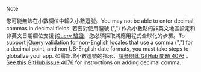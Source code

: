 > [!NOTE]
> <span data-ttu-id="d5a84-101">您可能無法在小數欄位中輸入小數逗號。</span><span class="sxs-lookup"><span data-stu-id="d5a84-101">You may not be able to enter decimal commas in decimal fields.</span></span> <span data-ttu-id="d5a84-102">若要對使用逗號 (",") 作為小數點的非英文地區設定和非英文日期欄位支援 [jQuery 驗證](https://jqueryvalidation.org/)，您必須採取將應用程式全球化的步驟。</span><span class="sxs-lookup"><span data-stu-id="d5a84-102">To support [jQuery validation](https://jqueryvalidation.org/) for non-English locales that use a comma (",") for a decimal point, and non US-English date formats, you must take steps to globalize your app.</span></span> <span data-ttu-id="d5a84-103">如需新增小數逗號的指示，[請參閱此 GitHub 問題 4076](https://github.com/dotnet/AspNetCore.Docs/issues/4076#issuecomment-326590420) 。</span><span class="sxs-lookup"><span data-stu-id="d5a84-103">[See this GitHub issue 4076](https://github.com/dotnet/AspNetCore.Docs/issues/4076#issuecomment-326590420) for instructions on adding decimal comma.</span></span>